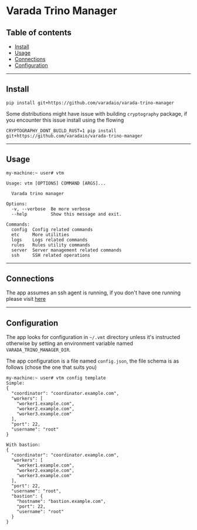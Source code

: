 # Varada Trino Manager

## **Table of contents**

- [Install](#Install)
- [Usage](#Usage)
- [Connections](#Connections)
- [Configuration](#Configuration)

---

## Install

```
pip install git+https://github.com/varadaio/varada-trino-manager
```

Some distributions might have issue with building `cryptography` package, if you encounter this issue install using the flowing

```
CRYPTOGRAPHY_DONT_BUILD_RUST=1 pip install git+https://github.com/varadaio/varada-trino-manager
```

---

## Usage

```
my-machine:~ user# vtm

Usage: vtm [OPTIONS] COMMAND [ARGS]...

  Varada trino manager

Options:
  -v, --verbose  Be more verbose
  --help         Show this message and exit.

Commands:
  config  Config related commands
  etc     More utilities
  logs    Logs related commands
  rules   Rules utility commands
  server  Server management related commands
  ssh     SSH related operations
```

---

## Connections

The app assumes an ssh agent is running, if you don't have one running please visit [here](https://kb.iu.edu/d/aeww)

---

## Configuration

The app looks for configuration in `~/.vmt` directory unless it's instructed otherwise by setting an environment variable named `VARADA_TRINO_MANAGER_DIR`.

The app configuration is a file named `config.json`, the file schema is as follows (chose the one that suits you)
```
my-machine:~ user# vtm config template
Simple:
{
  "coordinator": "coordinator.example.com",
  "workers": [
    "worker1.example.com",
    "worker2.example.com",
    "worker3.example.com"
  ],
  "port": 22,
  "username": "root"
}

With bastion:
{
  "coordinator": "coordinator.example.com",
  "workers": [
    "worker1.example.com",
    "worker2.example.com",
    "worker3.example.com"
  ],
  "port": 22,
  "username": "root",
  "bastion": {
    "hostname": "bastion.example.com",
    "port": 22,
    "username": "root"
  }
}
```